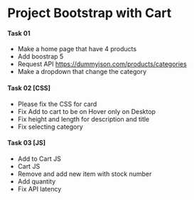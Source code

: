 # Project Bootstrap with Cart

#### Task 01
- Make a home page that have 4 products 
- Add boostrap 5
- Request API https://dummyjson.com/products/categories
- Make a dropdown that change the category

#### Task 02 [CSS]

- Please fix the CSS for card 
- Fix Add to cart to be on Hover only on Desktop
- Fix height and length for description and title
- Fix selecting category

#### Task 03 [JS]

- Add to Cart JS
- Cart JS
- Remove and add new item with stock number
- Add quantity 
- Fix API latency
